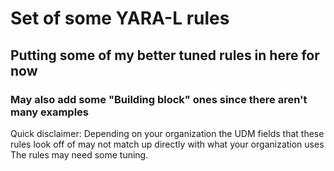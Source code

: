 # Set of some YARA-L rules

## Putting some of my better tuned rules in here for now

### May also add some "Building block" ones since there aren't many examples

Quick disclaimer: Depending on your organization the UDM fields that these rules look off of may not match up directly with what your organization uses
The rules may need some tuning. 

